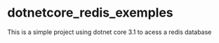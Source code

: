 # dotnetcore_redis_exemples
This is a simple project using dotnet core 3.1 to acess a redis database
